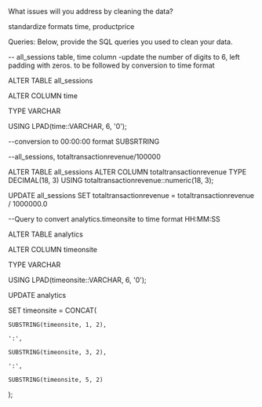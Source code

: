 What issues will you address by cleaning the data?

standardize formats time, productprice




Queries:
Below, provide the SQL queries you used to clean your data.

-- all_sessions table, time column -update the number of digits to 6, left padding with zeros. to be followed by conversion to time format

ALTER TABLE all_sessions

ALTER COLUMN time

TYPE VARCHAR

USING LPAD(time::VARCHAR, 6, '0');

--conversion to 00:00:00 format SUBSRTRING



--all_sessions, totaltransactionrevenue/100000

ALTER TABLE all_sessions
ALTER COLUMN totaltransactionrevenue TYPE DECIMAL(18, 3)
USING totaltransactionrevenue::numeric(18, 3);

UPDATE all_sessions
SET totaltransactionrevenue = totaltransactionrevenue / 1000000.0


--Query to convert analytics.timeonsite to time format HH:MM:SS 

ALTER TABLE analytics

ALTER COLUMN timeonsite

TYPE VARCHAR

USING LPAD(timeonsite::VARCHAR, 6, '0');

UPDATE analytics

SET timeonsite = CONCAT(
   
    SUBSTRING(timeonsite, 1, 2),
  
    ':',
    
    SUBSTRING(timeonsite, 3, 2),
    
    ':',
   
    SUBSTRING(timeonsite, 5, 2)
    
);
